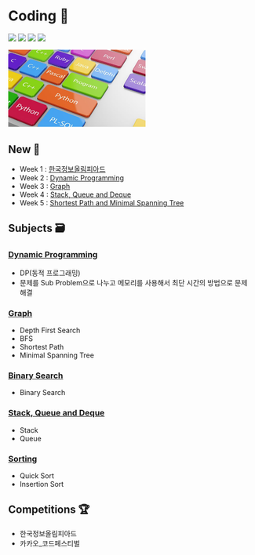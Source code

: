 # Coding 💎

 <p>
<img src=https://img.shields.io/static/v1?label=&message=Bumjin&color=blue&style=flat height=28px>
<img src=https://img.shields.io/static/v1?label=&message=Minjoon&color=blue&style=flat height=28px>
<img src=https://img.shields.io/static/v1?label=&message=JungIn&color=blue&style=flat height=28px>
<img src=https://img.shields.io/static/v1?label=&message=Yujin&color=blue&style=flat height=28px>
 </p>

<img src="docs/img1.png" width=280px>


##  New 🎅

* Week 1 : [한국정보올림피아드](competition/한국정보올림피아드)
* Week 2 : [Dynamic Programming](study/dynamic_programming)
* Week 3 : [Graph](study/graph)
* Week 4 : [Stack, Queue and Deque](study/stack_queue)
* Week 5 : [Shortest Path and Minimal Spanning Tree](study/graph)

## Subjects 🗃️
### [Dynamic Programming](study/dynamic_programming)
* DP(동적 프로그래밍)
* 문제를 Sub Problem으로 나누고 메모리를 사용해서 최단 시간의 방법으로 문제 해결

### [Graph](study/graph)
* Depth First Search
* BFS
* Shortest Path
* Minimal Spanning Tree

### [Binary Search](study/binary_search)
* Binary Search

### [Stack, Queue and Deque](study/stack_queue)
* Stack
* Queue

### [Sorting](study/sorting)
* Quick Sort 
* Insertion Sort



## Competitions 🏆

* 한국정보올림피아드
* 카카오_코드페스티벌

